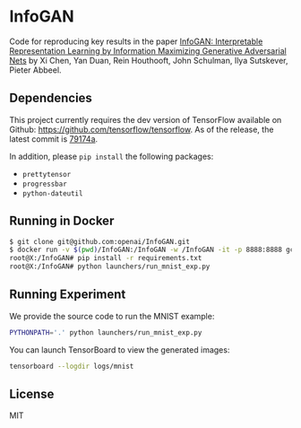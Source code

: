 # InfoGAN

Code for reproducing key results in the paper [InfoGAN: Interpretable Representation Learning by Information Maximizing Generative Adversarial Nets](https://arxiv.org/abs/1606.03657) by Xi Chen, Yan Duan, Rein Houthooft, John Schulman, Ilya Sutskever, Pieter Abbeel.

## Dependencies

This project currently requires the dev version of TensorFlow available on Github: https://github.com/tensorflow/tensorflow. As of the release, the latest commit is [79174a](https://github.com/tensorflow/tensorflow/commit/79174afa30046ecdc437b531812f2cb41a32695e).

In addition, please `pip install` the following packages:
- `prettytensor`
- `progressbar`
- `python-dateutil`

## Running in Docker

```bash
$ git clone git@github.com:openai/InfoGAN.git
$ docker run -v $(pwd)/InfoGAN:/InfoGAN -w /InfoGAN -it -p 8888:8888 gcr.io/tensorflow/tensorflow:r0.9rc0-devel
root@X:/InfoGAN# pip install -r requirements.txt
root@X:/InfoGAN# python launchers/run_mnist_exp.py
```

## Running Experiment

We provide the source code to run the MNIST example:

```bash
PYTHONPATH='.' python launchers/run_mnist_exp.py
```

You can launch TensorBoard to view the generated images:

```bash
tensorboard --logdir logs/mnist
```

## License

MIT
